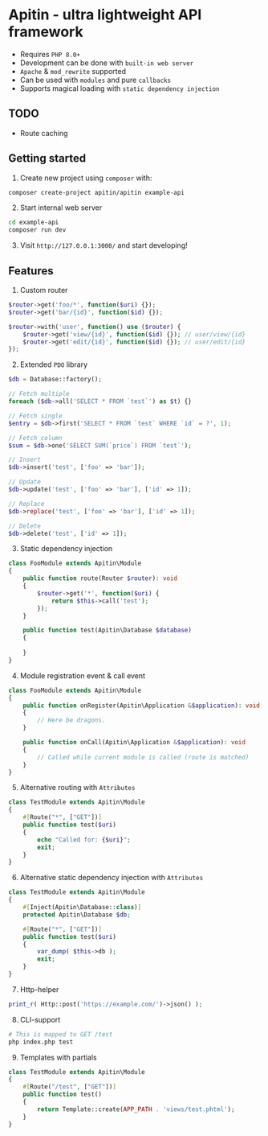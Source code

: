 # Apitin - ultra lightweight API framework

* Requires `PHP 8.0+`
* Development can be done with `built-in web server`
* `Apache` & `mod_rewrite` supported
* Can be used with `modules` and pure `callbacks`
* Supports magical loading with `static dependency injection`

## TODO

* Route caching

## Getting started

1. Create new project using `composer` with:

```sh
composer create-project apitin/apitin example-api
```

2. Start internal web server
```sh
cd example-api
composer run dev
```

3. Visit `http://127.0.0.1:3000/` and start developing!

## Features

1. Custom router
```php
$router->get('foo/*', function($uri) {});
$router->get('bar/{id}', function($id) {});

$router->with('user', function() use ($router) {
    $router->get('view/{id}', function($id) {}); // user/view/{id}
    $router->get('edit/{id}', function($id) {}); // user/edit/{id}
});
```

2. Extended `PDO` library
```php
$db = Database::factory();

// Fetch multiple
foreach ($db->all('SELECT * FROM `test`') as $t) {}

// Fetch single
$entry = $db->first('SELECT * FROM `test` WHERE `id` = ?', 1);

// Fetch column
$sum = $db->one('SELECT SUM(`price`) FROM `test`');

// Insert
$db->insert('test', ['foo' => 'bar']);

// Update
$db->update('test', ['foo' => 'bar'], ['id' => 1]);

// Replace
$db->replace('test', ['foo' => 'bar'], ['id' => 1]);

// Delete
$db->delete('test', ['id' => 1]);
```

3. Static dependency injection
```php
class FooModule extends Apitin\Module 
{
    public function route(Router $router): void
    {
        $router->get('*', function($uri) {
            return $this->call('test');
        });
    }

    public function test(Apitin\Database $database)
    {
        
    }
}
```

4. Module registration event & call event
```php
class FooModule extends Apitin\Module 
{
    public function onRegister(Apitin\Application &$application): void
    {
        // Here be dragons.
    }

    public function onCall(Apitin\Application &$application): void
    {
        // Called while current module is called (route is matched)
    }
}
```

5. Alternative routing with `Attributes`
```php
class TestModule extends Apitin\Module
{
    #[Route("*", ["GET"])]
    public function test($uri)
    {
        echo "Called for: {$uri}";
        exit;
    }
}
```

6. Alternative static dependency injection with `Attributes`
```php
class TestModule extends Apitin\Module
{
    #[Inject(Apitin\Database::class)]
    protected Apitin\Database $db;

    #[Route("*", ["GET"])]
    public function test($uri)
    {
        var_dump( $this->db );
        exit;
    }
}
```

7. Http-helper
```php
print_r( Http::post('https://example.com/')->json() );
```

8. CLI-support
```sh
# This is mapped to GET /test
php index.php test
```

9. Templates with partials
```php
class TestModule extends Apitin\Module
{
    #[Route("/test", ["GET"])]
    public function test()
    {
        return Template::create(APP_PATH . 'views/test.phtml');
    }
}
```